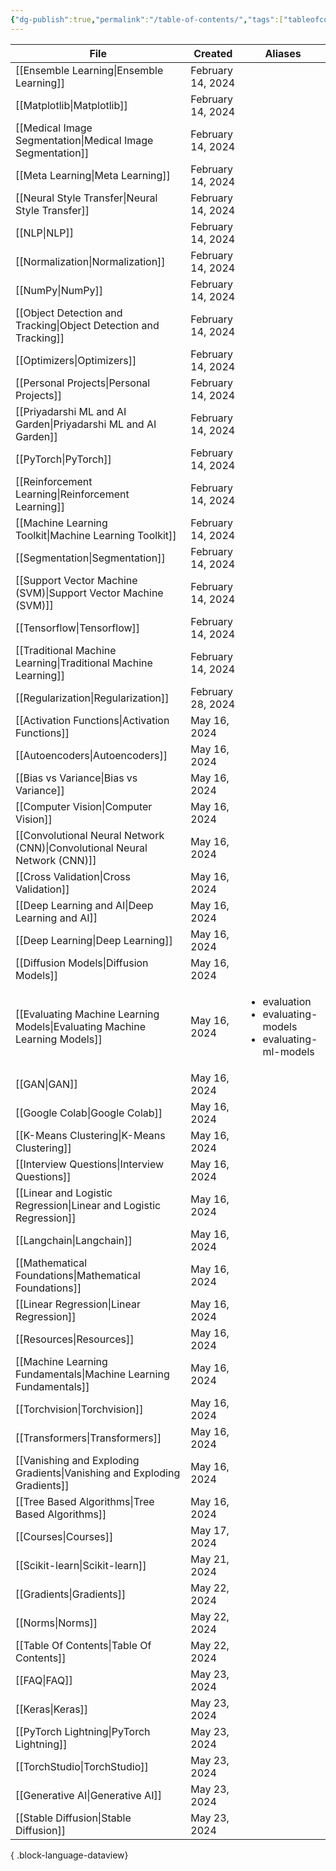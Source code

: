 ```yaml
---
{"dg-publish":true,"permalink":"/table-of-contents/","tags":["tableofcontents","toc"],"noteIcon":"2","updated":"2024-05-22T19:55:07.787+05:30"}
---
```



| File                                                                          | Created           | Aliases                                                                             |
| ----------------------------------------------------------------------------- | ----------------- | ----------------------------------------------------------------------------------- |
| [[Ensemble Learning\|Ensemble Learning]]                                   | February 14, 2024 | <ul></ul>                                                                           |
| [[Matplotlib\|Matplotlib]]                                                 | February 14, 2024 | <ul></ul>                                                                           |
| [[Medical Image Segmentation\|Medical Image Segmentation]]                 | February 14, 2024 | <ul></ul>                                                                           |
| [[Meta Learning\|Meta Learning]]                                           | February 14, 2024 | <ul></ul>                                                                           |
| [[Neural Style Transfer\|Neural Style Transfer]]                           | February 14, 2024 | <ul></ul>                                                                           |
| [[NLP\|NLP]]                                                               | February 14, 2024 | <ul></ul>                                                                           |
| [[Normalization\|Normalization]]                                           | February 14, 2024 | <ul></ul>                                                                           |
| [[NumPy\|NumPy]]                                                           | February 14, 2024 | <ul></ul>                                                                           |
| [[Object Detection and Tracking\|Object Detection and Tracking]]           | February 14, 2024 | <ul></ul>                                                                           |
| [[Optimizers\|Optimizers]]                                                 | February 14, 2024 | <ul></ul>                                                                           |
| [[Personal Projects\|Personal Projects]]                                   | February 14, 2024 | <ul></ul>                                                                           |
| [[Priyadarshi ML and AI Garden\|Priyadarshi ML and AI Garden]]             | February 14, 2024 | <ul></ul>                                                                           |
| [[PyTorch\|PyTorch]]                                                       | February 14, 2024 | <ul></ul>                                                                           |
| [[Reinforcement Learning\|Reinforcement Learning]]                         | February 14, 2024 | <ul></ul>                                                                           |
| [[Machine Learning Toolkit\|Machine Learning Toolkit]]                     | February 14, 2024 | <ul></ul>                                                                           |
| [[Segmentation\|Segmentation]]                                             | February 14, 2024 | <ul></ul>                                                                           |
| [[Support Vector Machine (SVM)\|Support Vector Machine (SVM)]]             | February 14, 2024 | <ul></ul>                                                                           |
| [[Tensorflow\|Tensorflow]]                                                 | February 14, 2024 | <ul></ul>                                                                           |
| [[Traditional Machine Learning\|Traditional Machine Learning]]             | February 14, 2024 | <ul></ul>                                                                           |
| [[Regularization\|Regularization]]                                         | February 28, 2024 | <ul></ul>                                                                           |
| [[Activation Functions\|Activation Functions]]                             | May 16, 2024      | <ul></ul>                                                                           |
| [[Autoencoders\|Autoencoders]]                                             | May 16, 2024      | <ul></ul>                                                                           |
| [[Bias vs Variance\|Bias vs Variance]]                                     | May 16, 2024      | <ul></ul>                                                                           |
| [[Computer Vision\|Computer Vision]]                                       | May 16, 2024      | <ul></ul>                                                                           |
| [[Convolutional Neural Network (CNN)\|Convolutional Neural Network (CNN)]] | May 16, 2024      | <ul></ul>                                                                           |
| [[Cross Validation\|Cross Validation]]                                     | May 16, 2024      | <ul></ul>                                                                           |
| [[Deep Learning and AI\|Deep Learning and AI]]                             | May 16, 2024      | <ul></ul>                                                                           |
| [[Deep Learning\|Deep Learning]]                                           | May 16, 2024      | <ul></ul>                                                                           |
| [[Diffusion Models\|Diffusion Models]]                                     | May 16, 2024      | <ul></ul>                                                                           |
| [[Evaluating Machine Learning Models\|Evaluating Machine Learning Models]] | May 16, 2024      | <ul><li>evaluation</li><li>evaluating-models</li><li>evaluating-ml-models</li></ul> |
| [[GAN\|GAN]]                                                               | May 16, 2024      | <ul></ul>                                                                           |
| [[Google Colab\|Google Colab]]                                             | May 16, 2024      | <ul></ul>                                                                           |
| [[K-Means Clustering\|K-Means Clustering]]                                 | May 16, 2024      | <ul></ul>                                                                           |
| [[Interview Questions\|Interview Questions]]                               | May 16, 2024      | <ul></ul>                                                                           |
| [[Linear and Logistic Regression\|Linear and Logistic Regression]]         | May 16, 2024      | <ul></ul>                                                                           |
| [[Langchain\|Langchain]]                                                   | May 16, 2024      | <ul></ul>                                                                           |
| [[Mathematical Foundations\|Mathematical Foundations]]                     | May 16, 2024      | <ul></ul>                                                                           |
| [[Linear Regression\|Linear Regression]]                                   | May 16, 2024      | <ul></ul>                                                                           |
| [[Resources\|Resources]]                                                   | May 16, 2024      | <ul></ul>                                                                           |
| [[Machine Learning Fundamentals\|Machine Learning Fundamentals]]           | May 16, 2024      | <ul></ul>                                                                           |
| [[Torchvision\|Torchvision]]                                               | May 16, 2024      | <ul></ul>                                                                           |
| [[Transformers\|Transformers]]                                             | May 16, 2024      | <ul></ul>                                                                           |
| [[Vanishing and Exploding Gradients\|Vanishing and Exploding Gradients]]   | May 16, 2024      | <ul></ul>                                                                           |
| [[Tree Based Algorithms\|Tree Based Algorithms]]                           | May 16, 2024      | <ul></ul>                                                                           |
| [[Courses\|Courses]]                                                       | May 17, 2024      | <ul></ul>                                                                           |
| [[Scikit-learn\|Scikit-learn]]                                             | May 21, 2024      | <ul></ul>                                                                           |
| [[Gradients\|Gradients]]                                                   | May 22, 2024      | <ul></ul>                                                                           |
| [[Norms\|Norms]]                                                           | May 22, 2024      | <ul></ul>                                                                           |
| [[Table Of Contents\|Table Of Contents]]                                   | May 22, 2024      | <ul></ul>                                                                           |
| [[FAQ\|FAQ]]                                                               | May 23, 2024      | <ul></ul>                                                                           |
| [[Keras\|Keras]]                                                           | May 23, 2024      | <ul></ul>                                                                           |
| [[PyTorch Lightning\|PyTorch Lightning]]                                   | May 23, 2024      | <ul></ul>                                                                           |
| [[TorchStudio\|TorchStudio]]                                               | May 23, 2024      | <ul></ul>                                                                           |
| [[Generative AI\|Generative AI]]                                           | May 23, 2024      | <ul></ul>                                                                           |
| [[Stable Diffusion\|Stable Diffusion]]                                     | May 23, 2024      | <ul></ul>                                                                           |

{ .block-language-dataview}
